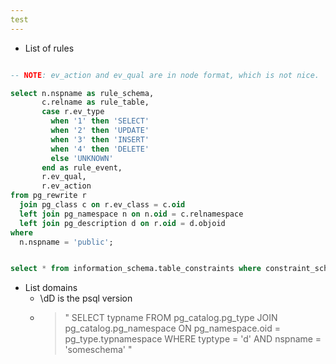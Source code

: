 ```yaml
---
test
---
```



* List of rules
``` sql

-- NOTE: ev_action and ev_qual are in node format, which is not nice. 

select n.nspname as rule_schema,
       c.relname as rule_table,
       case r.ev_type
         when '1' then 'SELECT'
         when '2' then 'UPDATE'
         when '3' then 'INSERT'
         when '4' then 'DELETE'
         else 'UNKNOWN'
       end as rule_event,
       r.ev_qual,
       r.ev_action
from pg_rewrite r
  join pg_class c on r.ev_class = c.oid
  left join pg_namespace n on n.oid = c.relnamespace
  left join pg_description d on r.oid = d.objoid
where
  n.nspname = 'public';


select * from information_schema.table_constraints where constraint_schema='public';
```

* List domains
    * \dD is the psql version
    * > "
    SELECT typname FROM pg_catalog.pg_type
      JOIN pg_catalog.pg_namespace ON pg_namespace.oid = pg_type.typnamespace
      WHERE typtype = 'd' AND nspname = 'someschema' " 